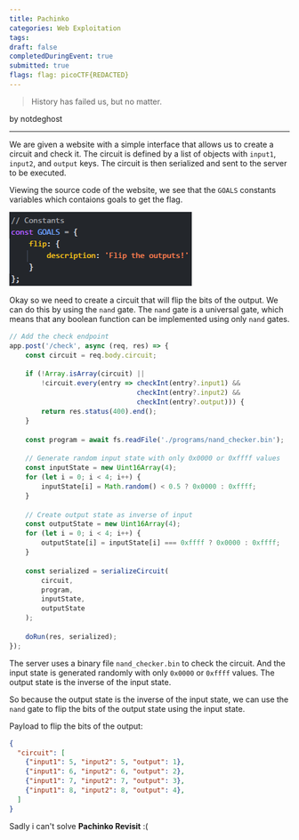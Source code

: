 ```yaml
---
title: Pachinko
categories: Web Exploitation
tags: 
draft: false
completedDuringEvent: true
submitted: true
flags: flag: picoCTF{REDACTED}
---
```

> History has failed us, but no matter.

by notdeghost

---

We are given a website with a simple interface that allows us to create a circuit and check it. The circuit is defined by a list of objects with `input1`, `input2`, and `output` keys. The circuit is then serialized and sent to the server to be executed.

Viewing the source code of the website, we see that the `GOALS` constants variables which contaions goals to get the flag.

![alt text](image.png)

Okay so we need to create a circuit that will flip the bits of the output. We can do this by using the `nand` gate. The `nand` gate is a universal gate, which means that any boolean function can be implemented using only `nand` gates.

```js
// Add the check endpoint
app.post('/check', async (req, res) => {
    const circuit = req.body.circuit;

    if (!Array.isArray(circuit) || 
        !circuit.every(entry => checkInt(entry?.input1) && 
                                checkInt(entry?.input2) && 
                                checkInt(entry?.output))) {
        return res.status(400).end();
    }

    const program = await fs.readFile('./programs/nand_checker.bin');
    
    // Generate random input state with only 0x0000 or 0xffff values
    const inputState = new Uint16Array(4);
    for (let i = 0; i < 4; i++) {
        inputState[i] = Math.random() < 0.5 ? 0x0000 : 0xffff;
    }
    
    // Create output state as inverse of input
    const outputState = new Uint16Array(4);
    for (let i = 0; i < 4; i++) {
        outputState[i] = inputState[i] === 0xffff ? 0x0000 : 0xffff;
    }
    
    const serialized = serializeCircuit(
        circuit,
        program,
        inputState,
        outputState
    );

    doRun(res, serialized);
});
```

The server uses a binary file `nand_checker.bin` to check the circuit. And the input state is generated randomly with only `0x0000` or `0xffff` values. The output state is the inverse of the input state.

So because the output state is the inverse of the input state, we can use the `nand` gate to flip the bits of the output state using the input state.

Payload to flip the bits of the output:

```json
{
  "circuit": [
    {"input1": 5, "input2": 5, "output": 1},
    {"input1": 6, "input2": 6, "output": 2},
    {"input1": 7, "input2": 7, "output": 3},
    {"input1": 8, "input2": 8, "output": 4},
  ]
}
```

Sadly i can't solve **Pachinko Revisit** :(

